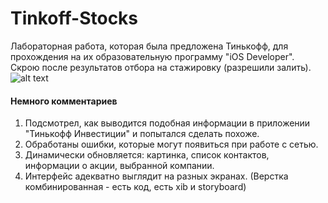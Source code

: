 # Tinkoff-Stocks
Лабораторная работа, которая была предложена Тинькофф, для прохождения на их образовательную программу "iOS Developer". 
Скрою после результатов отбора на стажировку (разрешили залить). 
![alt text](https://i.ibb.co/wNLTH84/example.jpg)
#### Немного комментариев 
1. Подсмотрел, как выводится подобная информации в приложении "Тинькофф Инвестиции" и попытался сделать похоже. 
2. Обработаны ошибки, которые могут появиться при работе с сетью.
3. Динамически обновляется: картинка, список контактов, информации о акции, выбранной компании. 
4. Интерфейс адекватно выглядит на разных экранах. (Верстка комбинированная - есть код, есть xib и storyboard)
